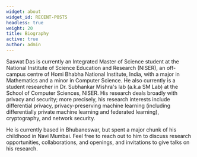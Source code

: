 ```yaml
---
widget: about
widget_id: RECENT-POSTS
headless: true
weight: 20
title: Biography
active: true
author: admin
---
```

Saswat Das is currently an Integrated Master of Science student at the National Institute of Science Education and Research (NISER), an off-campus centre of Homi Bhabha National Institute, India, with a major in Mathematics and a minor in Computer Science. He also currently is a student researcher in Dr. Subhankar Mishra's lab (a.k.a SM Lab) at the School of Computer Sciences, NISER. His research deals broadly with privacy and security; more precisely, his research interests include differential privacy, privacy-preserving machine learning (including differentially private machine learning and federated learning), cryptography, and network security.

He is currently based in Bhubaneswar, but spent a major chunk of his childhood in Navi Mumbai. Feel free to reach out to him to discuss research opportunities, collaborations, and openings, and invitations to give talks on his research.